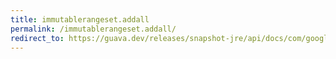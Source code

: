```yaml
---
title: immutablerangeset.addall
permalink: /immutablerangeset.addall/
redirect_to: https://guava.dev/releases/snapshot-jre/api/docs/com/google/common/collect/ImmutableRangeSet.html#addAll-java.lang.Iterable-
---
```

